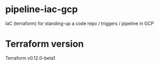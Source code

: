 # pipeline-iac-gcp
IaC (terraform) for standing-up a code repo / triggers / pipeline in GCP

# Terraform version
Terraform v0.12.0-beta1
